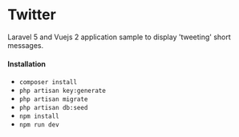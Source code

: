 # Twitter
Laravel 5 and Vuejs 2 application sample to display 'tweeting' short messages.

#### Installation

* `composer install`
* `php artisan key:generate`
* `php artisan migrate`
* `php artisan db:seed`
* `npm install`
* `npm run dev`
